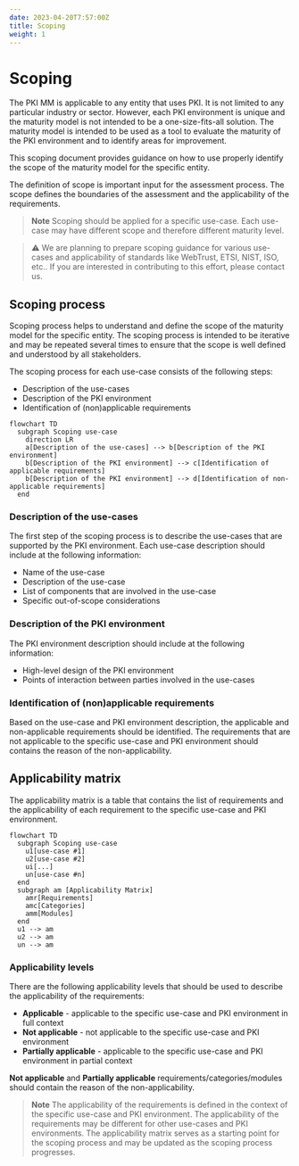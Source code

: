 ```yaml
---
date: 2023-04-20T7:57:00Z
title: Scoping
weight: 1
---
```


# Scoping

The PKI MM is applicable to any entity that uses PKI. It is not limited to any particular industry or sector. However, each PKI environment is unique and the maturity model is not intended to be a one-size-fits-all solution. The maturity model is intended to be used as a tool to evaluate the maturity of the PKI environment and to identify areas for improvement.

This scoping document provides guidance on how to use properly identify the scope of the maturity model for the specific entity.

The definition of scope is important input for the assessment process. The scope defines the boundaries of the assessment and the applicability of the requirements.

> **Note**
> Scoping should be applied for a specific use-case. Each use-case may have different scope and therefore different maturity level.

> :warning:
> We are planning to prepare scoping guidance for various use-cases and applicability of standards like WebTrust, ETSI, NIST, ISO, etc.. If you are interested in contributing to this effort, please contact us.

## Scoping process

Scoping process helps to understand and define the scope of the maturity model for the specific entity. The scoping process is intended to be iterative and may be repeated several times to ensure that the scope is well defined and understood by all stakeholders.

The scoping process for each use-case consists of the following steps:
- Description of the use-cases
- Description of the PKI environment
- Identification of (non)applicable requirements

```mermaid
flowchart TD
  subgraph Scoping use-case
    direction LR
    a[Description of the use-cases] --> b[Description of the PKI environment]
    b[Description of the PKI environment] --> c[Identification of applicable requirements]
    b[Description of the PKI environment] --> d[Identification of non-applicable requirements]
  end
```

### Description of the use-cases

The first step of the scoping process is to describe the use-cases that are supported by the PKI environment. Each use-case description should include at the following information:

- Name of the use-case
- Description of the use-case
- List of components that are involved in the use-case
- Specific out-of-scope considerations

### Description of the PKI environment

The PKI environment description should include at the following information:

- High-level design of the PKI environment
- Points of interaction between parties involved in the use-cases

### Identification of (non)applicable requirements

Based on the use-case and PKI environment description, the applicable and non-applicable requirements should be identified. The requirements that are not applicable to the specific use-case and PKI environment should contains the reason of the non-applicability.

## Applicability matrix

The applicability matrix is a table that contains the list of requirements and the applicability of each requirement to the specific use-case and PKI environment.

```mermaid
flowchart TD
  subgraph Scoping use-case
    u1[use-case #1]
    u2[use-case #2]
    ui[...]
    un[use-case #n]
  end
  subgraph am [Applicability Matrix]
    amr[Requirements]
    amc[Categories]
    amm[Modules]
  end
  u1 --> am
  u2 --> am
  un --> am
```

### Applicability levels

There are the following applicability levels that should be used to describe the applicability of the requirements:
- **Applicable** - applicable to the specific use-case and PKI environment in full context
- **Not applicable** - not applicable to the specific use-case and PKI environment
- **Partially applicable** - applicable to the specific use-case and PKI environment in partial context

**Not applicable** and **Partially applicable** requirements/categories/modules should contain the reason of the non-applicability.

> **Note**
> The applicability of the requirements is defined in the context of the specific use-case and PKI environment. The applicability of the requirements may be different for other use-cases and PKI environments. The applicability matrix serves as a starting point for the scoping process and may be updated as the scoping process progresses.